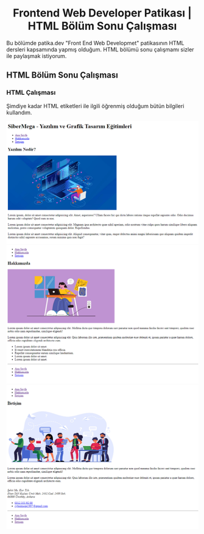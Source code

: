 <h1 align="center">Frontend Web Developer Patikası | HTML Bölüm Sonu Çalışması</h1>
Bu bölümde patika.dev "Front End Web Developmet" patikasının HTML dersleri kapsamında yapmış olduğum. HTML bölümü sonu çalışmamı sizler ile paylaşmak istiyorum.

## HTML Bölüm Sonu Çalışması
<h3 align="left">HTML Çalışması</h3>

<p>Şimdiye kadar HTML etiketleri ile ilgili öğrenmiş olduğum bütün bilgileri kullandım. </p>

<img src="https://github.com/StarLordBerke4/Frontend-Web-Development-Patika/blob/main/HTML/%C4%B0mages/B%C3%B6l%C3%BCmSonuHTML1.png" alt="Image from fubiz.net" />

<img src="https://github.com/StarLordBerke4/Frontend-Web-Development-Patika/blob/main/HTML/%C4%B0mages/B%C3%B6l%C3%BCmSonuHTML2.png" alt="Image from fubiz.net" />

<img src="https://github.com/StarLordBerke4/Frontend-Web-Development-Patika/blob/main/HTML/%C4%B0mages/B%C3%B6l%C3%BCmSonuHTML3.png" alt="Image from fubiz.net" />
 

